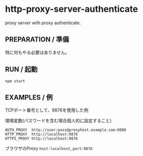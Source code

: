 # http-proxy-server-authenticate

proxy server with proxy authenticate.

## PREPARATION / 準備

特に何もやる必要はありません。

## RUN / 起動

```
npm start
```

## EXAMPLES / 例

TCPポート番号として、9876を使用した例

環境変数(パスワードを含む場合個人的に設定すること)

```
AUTH_PROXY	http://user:pass@proxyhost.example.com:8080
HTTP_PROXY	http://localhost:9876
HTTPS_PROXY	http://localhost:9876
```

ブラウザのProxy
`host:localhost`, `port:9876`

